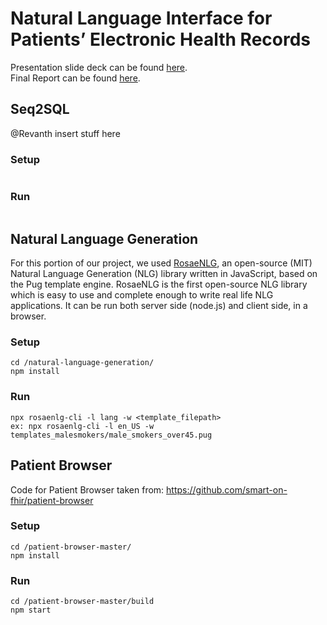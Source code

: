 # Natural Language Interface for Patients’ Electronic Health Records

Presentation slide deck can be found [here](https://github.com/RevanthK/EHR-NLI/blob/master/Final_Presentation_Deck.pdf). <br>
Final Report can be found [here](https://github.com/RevanthK/EHR-NLI/blob/master/Final_Report.pdf).

## Seq2SQL

@Revanth insert stuff here

### Setup
~~~~

~~~~

### Run
~~~~

~~~~

## Natural Language Generation

For this portion of our project, we used [RosaeNLG](https://rosaenlg.org/rosaenlg/1.14.3/index.html), an open-source (MIT) Natural Language Generation (NLG) library written in JavaScript, based on the Pug template engine. 
RosaeNLG is the first open-source NLG library which is easy to use and complete enough to write real life NLG applications. It can be run both server side (node.js) and client side, in a browser.

### Setup
~~~~
cd /natural-language-generation/
npm install
~~~~

### Run
~~~~
npx rosaenlg-cli -l lang -w <template_filepath>
ex: npx rosaenlg-cli -l en_US -w templates_malesmokers/male_smokers_over45.pug
~~~~

## Patient Browser

Code for Patient Browser taken from: https://github.com/smart-on-fhir/patient-browser

### Setup
~~~~
cd /patient-browser-master/
npm install
~~~~

### Run
~~~~
cd /patient-browser-master/build
npm start 
~~~~
